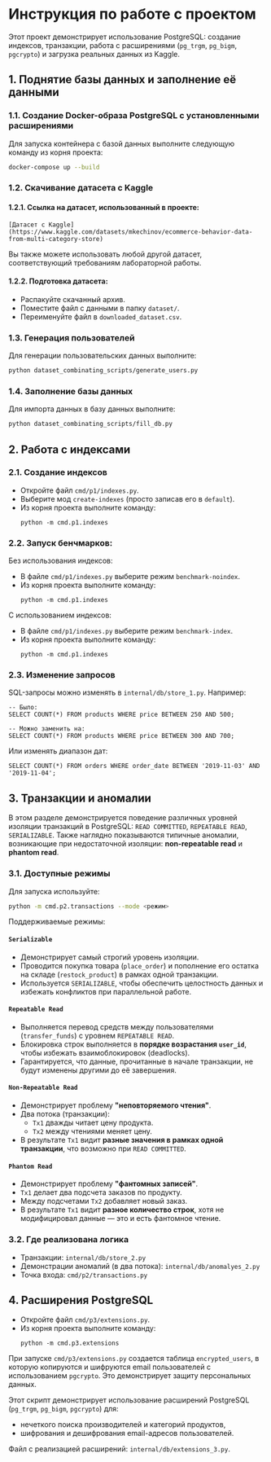 # Инструкция по работе с проектом

Этот проект демонстрирует использование PostgreSQL: создание индексов, транзакции, работа с расширениями (`pg_trgm`, `pg_bigm`, `pgcrypto`) и загрузка реальных данных из Kaggle.

## 1. Поднятие базы данных и заполнение её данными

### 1.1. Создание Docker-образа PostgreSQL с установленными расширениями

Для запуска контейнера с базой данных выполните следующую команду из корня проекта:

```bash
docker-compose up --build
```

### 1.2. Скачивание датасета с Kaggle

#### 1.2.1. Ссылка на датасет, использованный в проекте:

```
[Датасет с Kaggle](https://www.kaggle.com/datasets/mkechinov/ecommerce-behavior-data-from-multi-category-store)
```

Вы также можете использовать любой другой датасет, соответствующий требованиям лабораторной работы.

#### 1.2.2. Подготовка датасета:

* Распакуйте скачанный архив.
* Поместите файл с данными в папку `dataset/`.
* Переименуйте файл в `downloaded_dataset.csv`.

### 1.3. Генерация пользователей

Для генерации пользовательских данных выполните:

```bash
python dataset_combinating_scripts/generate_users.py
```

### 1.4. Заполнение базы данных

Для импорта данных в базу данных выполните:

```bash
python dataset_combinating_scripts/fill_db.py
```

## 2. Работа с индексами

### 2.1. Создание индексов

* Откройте файл `cmd/p1/indexes.py`.
* Выберите мод `create-indexes` (просто записав его в `default`).
* Из корня проекта выполните команду:
    ```
    python -m cmd.p1.indexes
    ```
### 2.2. Запуск бенчмарков:

Без использования индексов:
* В файле `cmd/p1/indexes.py` выберите режим `benchmark-noindex`.
* Из корня проекта выполните команду:
    ```
    python -m cmd.p1.indexes
    ```

С использованием индексов:
* В файле `cmd/p1/indexes.py` выберите режим `benchmark-index`.
* Из корня проекта выполните команду:
    ```
    python -m cmd.p1.indexes
    ```
### 2.3. Изменение запросов

SQL-запросы можно изменять в `internal/db/store_1.py`. Например:

```
-- Было:
SELECT COUNT(*) FROM products WHERE price BETWEEN 250 AND 500;

-- Можно заменить на:
SELECT COUNT(*) FROM products WHERE price BETWEEN 300 AND 700;
```

Или изменять диапазон дат:

```
SELECT COUNT(*) FROM orders WHERE order_date BETWEEN '2019-11-03' AND '2019-11-04';
```

## 3. Транзакции и аномалии

В этом разделе демонстрируется поведение различных уровней изоляции транзакций в PostgreSQL: `READ COMMITTED`, `REPEATABLE READ`, `SERIALIZABLE`. Также наглядно показываются типичные аномалии, возникающие при недостаточной изоляции: **non-repeatable read** и **phantom read**.

### 3.1. Доступные режимы

Для запуска используйте:

```bash
python -m cmd.p2.transactions --mode <режим>
```

Поддерживаемые режимы:

#### `Serializable`

* Демонстрирует самый строгий уровень изоляции.
* Проводится покупка товара (`place_order`) и пополнение его остатка на складе (`restock_product`) в рамках одной транзакции.
* Используется `SERIALIZABLE`, чтобы обеспечить целостность данных и избежать конфликтов при параллельной работе.

#### `Repeatable Read`

* Выполняется перевод средств между пользователями (`transfer_funds`) с уровнем `REPEATABLE READ`.
* Блокировка строк выполняется в **порядке возрастания `user_id`**, чтобы избежать взаимоблокировок (deadlocks).
* Гарантируется, что данные, прочитанные в начале транзакции, не будут изменены другими до её завершения.

#### `Non‑Repeatable Read`

* Демонстрирует проблему **"неповторяемого чтения"**.
* Два потока (транзакции):
  * `Tx1` дважды читает цену продукта.
  * `Tx2` между чтениями меняет цену.
* В результате `Tx1` видит **разные значения в рамках одной транзакции**, что возможно при `READ COMMITTED`.

#### `Phantom Read`

* Демонстрирует проблему **"фантомных записей"**.
* `Tx1` делает два подсчета заказов по продукту.
* Между подсчетами `Tx2` добавляет новый заказ.
* В результате `Tx1` видит **разное количество строк**, хотя не модифицировал данные — это и есть фантомное чтение.

### 3.2. Где реализована логика

* Транзакции: `internal/db/store_2.py`
* Демонстрации аномалий (в два потока): `internal/db/anomalyes_2.py`
* Точка входа: `cmd/p2/transactions.py`

## 4. Расширения PostgreSQL

* Откройте файл `cmd/p3/extensions.py`.
* Из корня проекта выполните команду:
    ```
    python -m cmd.p3.extensions
    ```

При запуске `cmd/p3/extensions.py` создается таблица `encrypted_users`, в которую копируются и шифруются email пользователей с использованием `pgcrypto`. Это демонстрирует защиту персональных данных.

Этот скрипт демонстрирует использование расширений PostgreSQL (`pg_trgm`, `pg_bigm`, `pgcrypto`) для:
- нечеткого поиска производителей и категорий продуктов,
- шифрования и дешифрования email-адресов пользователей.

Файл с реализацией расширений: `internal/db/extensions_3.py`.